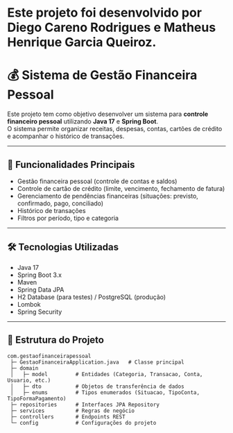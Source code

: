 # Este projeto foi desenvolvido por Diego Careno Rodrigues e Matheus Henrique Garcia Queiroz.

# 💰 Sistema de Gestão Financeira Pessoal

Este projeto tem como objetivo desenvolver um sistema para **controle financeiro pessoal** utilizando **Java 17** e **Spring Boot**.  
O sistema permite organizar receitas, despesas, contas, cartões de crédito e acompanhar o histórico de transações.

---

## 📌 Funcionalidades Principais
- Gestão financeira pessoal (controle de contas e saldos)  
- Controle de cartão de crédito (limite, vencimento, fechamento de fatura)  
- Gerenciamento de pendências financeiras (situações: previsto, confirmado, pago, conciliado)  
- Histórico de transações  
- Filtros por período, tipo e categoria  

---

## 🛠️ Tecnologias Utilizadas
- Java 17  
- Spring Boot 3.x  
- Maven  
- Spring Data JPA  
- H2 Database (para testes) / PostgreSQL (produção)  
- Lombok  
- Spring Security  

---

## 📂 Estrutura do Projeto
```
com.gestaofinanceirapessoal
 ├─ GestaoFinanceiraApplication.java   # Classe principal
 ├─ domain
 │   ├─ model         # Entidades (Categoria, Transacao, Conta, Usuario, etc.)
 │   ├─ dto           # Objetos de transferência de dados
 │   ├─ enums         # Tipos enumerados (Situacao, TipoConta, TipoFormaPagamento)
 ├─ repositories      # Interfaces JPA Repository
 ├─ services          # Regras de negócio
 ├─ controllers       # Endpoints REST
 └─ config            # Configurações do projeto
```
